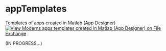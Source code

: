 # appTemplates
Templates of apps created in Matlab (App Designer)
[![View Moderns apps templates created in Matlab (App Designer) on File Exchange](https://www.mathworks.com/matlabcentral/images/matlab-file-exchange.svg)](https://www.mathworks.com/matlabcentral/fileexchange/125225-moderns-apps-templates-created-in-matlab-app-designer)

(IN PROGRESS...)
